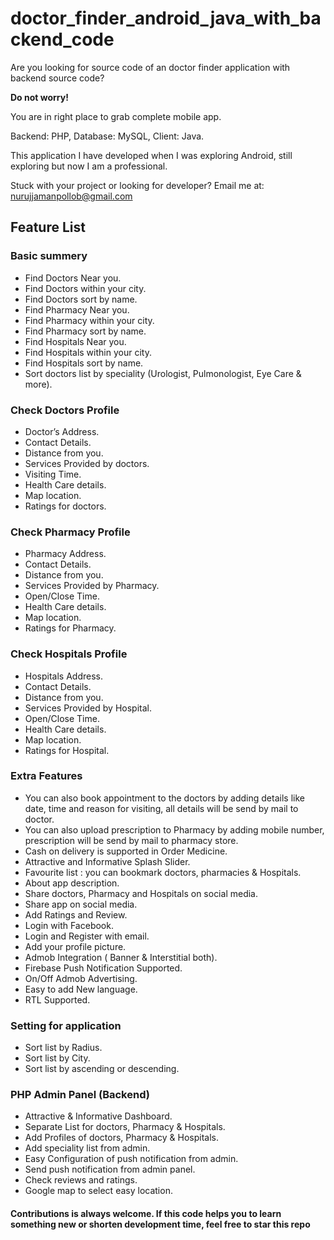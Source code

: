 # doctor_finder_android_java_with_backend_code
Are you looking for source code of an doctor finder application with backend source code? 

<b>Do not worry!</b> 

You are in right place to grab complete mobile app. 

Backend: PHP, Database: MySQL, Client: Java. 

This application I have developed when I was exploring Android, still exploring but now I am a professional. 

Stuck with your project or looking for developer? Email me at: nurujjamanpollob@gmail.com

<h2> Feature List </h2>

<h3> Basic summery</h3>

<ul>
  
<li> Find Doctors Near you. </li>
<li> Find Doctors within your city. </li> 
<li> Find Doctors sort by name. </li> 
<li> Find Pharmacy Near you. </li> 
<li> Find Pharmacy within your city. </li> 
<li> Find Pharmacy sort by name. </li> 
<li> Find Hospitals Near you. </li> 
<li> Find Hospitals within your city. </li> 
<li> Find Hospitals sort by name. </li> 
<li> Sort doctors list by speciality (Urologist, Pulmonologist, Eye Care & more). </li>
  
  </ul>
  
  <h3>Check Doctors Profile</h3>  
  <ul>
   <li> Doctor’s Address. </li> 
   <li> Contact Details. </li> 
   <li> Distance from you. </li> 
   <li>Services Provided by doctors. </li> 
  <li> Visiting Time. </li> 
  <li> Health Care details. </li>
    <li> Map location. </li> 
    <li> Ratings for doctors. </li> 
  
  </ul>
  
  
<h3>Check Pharmacy Profile</h3>
<ul>
   <li> Pharmacy Address. </li>  
    <li> Contact Details. </li> 
    <li> Distance from you.</li> 
    <li> Services Provided by Pharmacy.</li> 
    <li> Open/Close Time.</li>  
    <li> Health Care details.</li> 
    <li> Map location.</li> 
    <li> Ratings for Pharmacy.</li> 
  
  </ul>
  
  
  
<h3>Check Hospitals Profile</h3>

<ul>
  
<li> Hospitals Address.</li>  
<li> Contact Details. </li> 
<li> Distance from you. </li> 
<li> Services Provided by Hospital. </li> 
<li> Open/Close Time. </li>  
<li> Health Care details. </li> 
<li> Map location. </li> 
<li> Ratings for Hospital. </li>
  
</ul>
  
  <h3> Extra Features </h3>
  
  <ul>
  
<li> You can also book appointment to the doctors by adding details like date, time and reason for visiting, all details will be send by mail to doctor.</li> 
<li> You can also upload prescription to Pharmacy by adding mobile number, prescription will be send by mail to pharmacy store.</li> 
<li> Cash on delivery is supported in Order Medicine. </li> 
<li> Attractive and Informative Splash Slider. </li> 
<li> Favourite list : you can bookmark doctors, pharmacies & Hospitals. </li> 
<li> About app description. </li>  
<li> Share doctors, Pharmacy and Hospitals on social media. </li> 
<li> Share app on social media. </li> 
<li> Add Ratings and Review. </li> 
<li> Login with Facebook. </li> 
<li> Login and Register with email. </li>  
<li> Add your profile picture. </li> 
<li> Admob Integration ( Banner & Interstitial both). </li>  
<li> Firebase Push Notification Supported. </li> 
<li> On/Off Admob Advertising. </li>
<li> Easy to add New language. </li>
<li> RTL Supported. </li> 
  
 </ul>
 
 
<h3>Setting for application</h3>
<ul>
      <li> Sort list by Radius. </li> 
      <li> Sort list by City. </li> 
      <li> Sort list by ascending or descending. </li> 
  </ul>


<h3>PHP Admin Panel (Backend) </h3>

<ul>
  
<li> Attractive & Informative Dashboard. </li>
<li> Separate List for doctors, Pharmacy & Hospitals. </li>
<li> Add Profiles of doctors, Pharmacy & Hospitals. </li> 
<li> Add speciality list from admin. </li>
<li> Easy Configuration of push notification from admin. </li>
<li> Send push notification from admin panel. </li>
<li> Check reviews and ratings. </li> 
<li> Google map to select easy location. </li>
  
  </ul>
  
  
  
  
  <h4> Contributions is always welcome. If this code helps you to learn something new or shorten development time, feel free to star this repo </h4>
 

